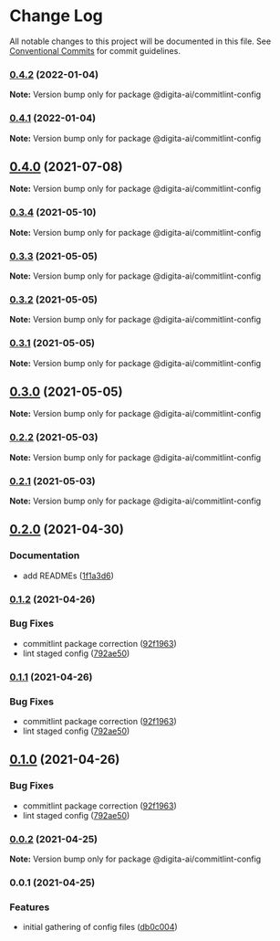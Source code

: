 # Change Log

All notable changes to this project will be documented in this file.
See [Conventional Commits](https://conventionalcommits.org) for commit guidelines.

### [0.4.2](https://github.com/digita-ai/dgt-config/compare/v0.4.1...v0.4.2) (2022-01-04)

**Note:** Version bump only for package @digita-ai/commitlint-config





### [0.4.1](https://github.com/digita-ai/dgt-config/compare/v0.4.0...v0.4.1) (2022-01-04)

**Note:** Version bump only for package @digita-ai/commitlint-config





## [0.4.0](https://github.com/digita-ai/dgt-config/compare/v0.3.4...v0.4.0) (2021-07-08)

**Note:** Version bump only for package @digita-ai/commitlint-config





### [0.3.4](https://github.com/digita-ai/dgt-config/compare/v0.3.3...v0.3.4) (2021-05-10)

**Note:** Version bump only for package @digita-ai/commitlint-config





### [0.3.3](https://github.com/digita-ai/dgt-config/compare/v0.3.2...v0.3.3) (2021-05-05)

**Note:** Version bump only for package @digita-ai/commitlint-config





### [0.3.2](https://github.com/digita-ai/dgt-config/compare/v0.3.1...v0.3.2) (2021-05-05)

**Note:** Version bump only for package @digita-ai/commitlint-config





### [0.3.1](https://github.com/digita-ai/dgt-config/compare/v0.3.0...v0.3.1) (2021-05-05)

**Note:** Version bump only for package @digita-ai/commitlint-config





## [0.3.0](https://github.com/digita-ai/dgt-config/compare/v0.2.2...v0.3.0) (2021-05-05)

**Note:** Version bump only for package @digita-ai/commitlint-config





### [0.2.2](https://github.com/digita-ai/dgt-config/compare/v0.2.1...v0.2.2) (2021-05-03)

**Note:** Version bump only for package @digita-ai/commitlint-config





### [0.2.1](https://github.com/digita-ai/dgt-config/compare/v0.2.0...v0.2.1) (2021-05-03)

**Note:** Version bump only for package @digita-ai/commitlint-config





## [0.2.0](https://github.com/digita-ai/dgt-config/compare/v0.1.2...v0.2.0) (2021-04-30)


### **Documentation**

* add READMEs ([1f1a3d6](https://github.com/digita-ai/dgt-config/commit/1f1a3d666b0dec23643a4b8ad8d13e9dca5d25cf))



### [0.1.2](https://github.com/digita-ai/dgt-config/compare/v0.0.2...v0.1.2) (2021-04-26)


### **Bug Fixes**

* commitlint package correction ([92f1963](https://github.com/digita-ai/dgt-config/commit/92f1963a89de71b55e9c12e70c08491a7997da32))
* lint staged config ([792ae50](https://github.com/digita-ai/dgt-config/commit/792ae50627ec19e4bb0aed484860ac7dc3f1f812))



### [0.1.1](https://github.com/digita-ai/dgt-config/compare/v0.0.2...v0.1.1) (2021-04-26)


### **Bug Fixes**

* commitlint package correction ([92f1963](https://github.com/digita-ai/dgt-config/commit/92f1963a89de71b55e9c12e70c08491a7997da32))
* lint staged config ([792ae50](https://github.com/digita-ai/dgt-config/commit/792ae50627ec19e4bb0aed484860ac7dc3f1f812))



## [0.1.0](https://github.com/digita-ai/dgt-config/compare/v0.0.2...v0.1.0) (2021-04-26)


### **Bug Fixes**

* commitlint package correction ([92f1963](https://github.com/digita-ai/dgt-config/commit/92f1963a89de71b55e9c12e70c08491a7997da32))
* lint staged config ([792ae50](https://github.com/digita-ai/dgt-config/commit/792ae50627ec19e4bb0aed484860ac7dc3f1f812))



### [0.0.2](https://github.com/digita-ai/dgt-config/compare/v0.0.1...v0.0.2) (2021-04-25)

**Note:** Version bump only for package @digita-ai/commitlint-config





### 0.0.1 (2021-04-25)


### **Features**

* initial gathering of config files ([db0c004](https://github.com/digita-ai/dgt-config/commit/db0c004a8803adbc2ec830165855630d971af4b9))
